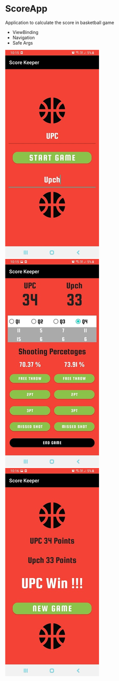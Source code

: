 # ScoreApp
Application to calculate the score in basketball game

- ViewBinding
- Navigation
- Safe Args

![](https://github.com/FreddyAguil4r/ScoreApp/blob/master/01.jpeg)
![](https://github.com/FreddyAguil4r/ScoreApp/blob/master/02.jpeg)
![](https://github.com/FreddyAguil4r/ScoreApp/blob/master/03.jpeg)
